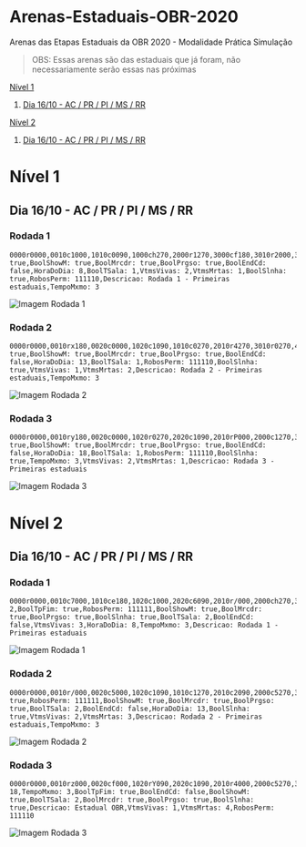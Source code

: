 # Arenas-Estaduais-OBR-2020
Arenas das Etapas Estaduais da OBR 2020 - Modalidade Prática Simulação
> OBS: Essas arenas são das estaduais que já foram, não necessariamente serão essas nas próximas

[Nível 1](#Nível-1)
1. [Dia 16/10 - AC / PR / PI / MS / RR](#dia-1610---ac--pr--pi--ms--rr)


[Nível 2](#Nível-2)
1. [Dia 16/10 - AC / PR / PI / MS / RR](#dia-1610---ac--pr--pi--ms--rr-1)




# Nível 1

## Dia 16/10 - AC / PR / PI / MS / RR

### Rodada 1

```
0000r0000,0010c1000,1010c0090,1000ch270,2000r1270,3000cf180,3010r2000,3020c1000,4020c0090,4010rm180,4000cj270,5000c1180,5010rP180,5020r0180,5,BoolTpFim: true,BoolShowM: true,BoolMrcdr: true,BoolPrgso: true,BoolEndCd: false,HoraDoDia: 8,BoolTSala: 1,VtmsVivas: 2,VtmsMrtas: 1,BoolSlnha: true,RobosPerm: 111110,Descricao: Rodada 1 - Primeiras estaduais,TempoMxmo: 3
```
![Imagem Rodada 1](Imagens/Estaduais_16.10/Nivel_1/Rodada_1.png)

### Rodada 2

```
0000r0000,0010rx180,0020c0000,1020c1090,1010c0270,2010r4270,3010r0270,4010cj090,4000c1270,5000cf180,5010r0180,5020r1000,4,BoolTpFim: true,BoolShowM: true,BoolMrcdr: true,BoolPrgso: true,BoolEndCd: false,HoraDoDia: 13,BoolTSala: 1,RobosPerm: 111110,BoolSlnha: true,VtmsVivas: 1,VtmsMrtas: 2,Descricao: Rodada 2 - Primeiras estaduais,TempoMxmo: 3
```
![Imagem Rodada 2](Imagens/Estaduais_16.10/Nivel_1/Rodada_2.png)

### Rodada 3

```
0000r0000,0010ry180,0020c0000,1020r0270,2020c1090,2010rP000,2000c1270,3000c4180,3010r3180,3020c0000,4020c0090,4010rw000,4000cj270,5000c0180,5010r0180,5020r2180,1,BoolTpFim: true,BoolShowM: true,BoolMrcdr: true,BoolPrgso: true,BoolEndCd: false,HoraDoDia: 18,BoolTSala: 1,RobosPerm: 111110,BoolSlnha: true,TempoMxmo: 3,VtmsVivas: 2,VtmsMrtas: 1,Descricao: Rodada 3 - Primeiras estaduais
```
![Imagem Rodada 3](Imagens/Estaduais_16.10/Nivel_1/Rodada_3.png)


# Nível 2

## Dia 16/10 - AC / PR / PI / MS / RR

### Rodada 1

```
0000r0000,0010c7000,1010ce180,1020c1000,2020c6090,2010r/000,2000ch270,3000rA270,4000c4180,4010rA180,4020c7000,5020c1180,2,VtmsMrtas: 2,BoolTpFim: true,RobosPerm: 111111,BoolShowM: true,BoolMrcdr: true,BoolPrgso: true,BoolSlnha: true,BoolTSala: 2,BoolEndCd: false,VtmsVivas: 3,HoraDoDia: 8,TempoMxmo: 3,Descricao: Rodada 1 - Primeiras estaduais
```
![Imagem Rodada 1](Imagens/Estaduais_16.10/Nivel_2/Rodada_1.png)

### Rodada 2

```
0000r0000,0010r/000,0020c5000,1020c1090,1010c1270,2010c2090,2000c5270,3000c2180,3010r4180,3020c7000,4020c5090,4010rU000,4000c1270,5000c0180,5010rw180,5020r0180,4,BoolTpFim: true,RobosPerm: 111111,BoolShowM: true,BoolMrcdr: true,BoolPrgso: true,BoolTSala: 2,BoolEndCd: false,HoraDoDia: 13,BoolSlnha: true,VtmsVivas: 2,VtmsMrtas: 3,Descricao: Rodada 2 - Primeiras estaduais,TempoMxmo: 3
```
![Imagem Rodada 2](Imagens/Estaduais_16.10/Nivel_2/Rodada_2.png)

### Rodada 3

```
0000r0000,0010rz000,0020cf000,1020rY090,2020c1090,2010r4000,2000c5270,3000rx270,4000r0270,5000c0180,5010c0090,4010r0090,3010ce270,3020cl000,4020r0090,5020c1180,5,HoraDoDia: 18,TempoMxmo: 3,BoolTpFim: true,BoolEndCd: false,BoolShowM: true,BoolTSala: 2,BoolMrcdr: true,BoolPrgso: true,BoolSlnha: true,Descricao: Estadual OBR,VtmsVivas: 1,VtmsMrtas: 4,RobosPerm: 111110
```
![Imagem Rodada 3](Imagens/Estaduais_16.10/Nivel_2/Rodada_3.png)
